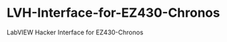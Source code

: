 LVH-Interface-for-EZ430-Chronos
===============================

LabVIEW Hacker Interface for EZ430-Chronos
